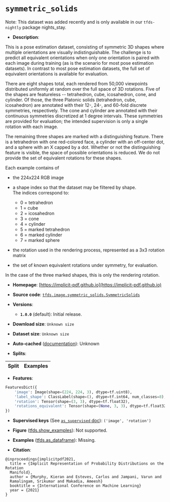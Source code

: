 <div itemscope itemtype="http://schema.org/Dataset">
  <div itemscope itemprop="includedInDataCatalog" itemtype="http://schema.org/DataCatalog">
    <meta itemprop="name" content="TensorFlow Datasets" />
  </div>
  <meta itemprop="name" content="symmetric_solids" />
  <meta itemprop="description" content="This is a pose estimation dataset, consisting of symmetric 3D shapes where &#10;multiple orientations are visually indistinguishable. &#10;The challenge is to predict all equivalent orientations when only one &#10;orientation is paired with each image during training (as is the scenario for &#10;most pose estimation datasets). In contrast to most pose estimation datasets, &#10;the full set of equivalent orientations is available for evaluation.&#10;&#10;There are eight shapes total, each rendered from 50,000 viewpoints distributed &#10;uniformly at random over the full space of 3D rotations.&#10;Five of the shapes are featureless -- tetrahedron, cube, icosahedron, cone, and &#10;cylinder.&#10;Of those, the three Platonic solids (tetrahedron, cube, icosahedron) are &#10;annotated with their 12-, 24-, and 60-fold discrete symmetries, respectively.&#10;The cone and cylinder are annotated with their continuous symmetries discretized&#10; at 1 degree intervals. These symmetries are provided for evaluation; the &#10; intended supervision is only a single rotation with each image.&#10;&#10;The remaining three shapes are marked with a distinguishing feature.&#10;There is a tetrahedron with one red-colored face, a cylinder with an off-center &#10;dot, and a sphere with an X capped by a dot. Whether or not the distinguishing &#10;feature is visible, the space of possible orientations is reduced.  We do not &#10;provide the set of equivalent rotations for these shapes.&#10;&#10;Each example contains of &#10;&#10;- the 224x224 RGB image&#10;- a shape index so that the dataset may be filtered by shape.  &#10;The indices correspond to: &#10;&#10;  - 0 = tetrahedron&#10;  - 1 = cube&#10;  - 2 = icosahedron&#10;  - 3 = cone&#10;  - 4 = cylinder&#10;  - 5 = marked tetrahedron&#10;  - 6 = marked cylinder&#10;  - 7 = marked sphere&#10;&#10;- the rotation used in the rendering process, represented as a 3x3 rotation matrix&#10;- the set of known equivalent rotations under symmetry, for evaluation.  &#10;&#10;In the case of the three marked shapes, this is only the rendering rotation.&#10;&#10;To use this dataset:&#10;&#10;```python&#10;import tensorflow_datasets as tfds&#10;&#10;ds = tfds.load(&#x27;symmetric_solids&#x27;, split=&#x27;train&#x27;)&#10;for ex in ds.take(4):&#10;  print(ex)&#10;```&#10;&#10;See [the guide](https://www.tensorflow.org/datasets/overview) for more&#10;informations on [tensorflow_datasets](https://www.tensorflow.org/datasets).&#10;&#10;" />
  <meta itemprop="url" content="https://www.tensorflow.org/datasets/catalog/symmetric_solids" />
  <meta itemprop="sameAs" content="https://implicit-pdf.github.io" />
  <meta itemprop="citation" content="@inproceedings{implicitpdf2021,&#10;  title = {Implicit Representation of Probability Distributions on the Rotation &#10;  Manifold},&#10;  author = {Murphy, Kieran and Esteves, Carlos and Jampani, Varun and &#10;  Ramalingam, Srikumar and Makadia, Ameesh}&#10;  booktitle = {International Conference on Machine Learning}&#10;  year = {2021}&#10;}" />
</div>

# `symmetric_solids`

Note: This dataset was added recently and is only available in our
`tfds-nightly` package
<span class="material-icons" title="Available only in the tfds-nightly package">nights_stay</span>.

*   **Description**:

This is a pose estimation dataset, consisting of symmetric 3D shapes where
multiple orientations are visually indistinguishable. The challenge is to
predict all equivalent orientations when only one orientation is paired with
each image during training (as is the scenario for most pose estimation
datasets). In contrast to most pose estimation datasets, the full set of
equivalent orientations is available for evaluation.

There are eight shapes total, each rendered from 50,000 viewpoints distributed
uniformly at random over the full space of 3D rotations. Five of the shapes are
featureless -- tetrahedron, cube, icosahedron, cone, and cylinder. Of those, the
three Platonic solids (tetrahedron, cube, icosahedron) are annotated with their
12-, 24-, and 60-fold discrete symmetries, respectively. The cone and cylinder
are annotated with their continuous symmetries discretized at 1 degree
intervals. These symmetries are provided for evaluation; the intended
supervision is only a single rotation with each image.

The remaining three shapes are marked with a distinguishing feature. There is a
tetrahedron with one red-colored face, a cylinder with an off-center dot, and a
sphere with an X capped by a dot. Whether or not the distinguishing feature is
visible, the space of possible orientations is reduced. We do not provide the
set of equivalent rotations for these shapes.

Each example contains of

-   the 224x224 RGB image
-   a shape index so that the dataset may be filtered by shape. \
    The indices correspond to:

    -   0 = tetrahedron
    -   1 = cube
    -   2 = icosahedron
    -   3 = cone
    -   4 = cylinder
    -   5 = marked tetrahedron
    -   6 = marked cylinder
    -   7 = marked sphere

-   the rotation used in the rendering process, represented as a 3x3 rotation
    matrix

-   the set of known equivalent rotations under symmetry, for evaluation.

In the case of the three marked shapes, this is only the rendering rotation.

*   **Homepage**:
    [https://implicit-pdf.github.io](https://implicit-pdf.github.io)

*   **Source code**:
    [`tfds.image.symmetric_solids.SymmetricSolids`](https://github.com/tensorflow/datasets/tree/master/tensorflow_datasets/image/symmetric_solids/symmetric_solids.py)

*   **Versions**:

    *   **`1.0.0`** (default): Initial release.

*   **Download size**: `Unknown size`

*   **Dataset size**: `Unknown size`

*   **Auto-cached**
    ([documentation](https://www.tensorflow.org/datasets/performances#auto-caching)):
    Unknown

*   **Splits**:

Split | Examples
:---- | -------:

*   **Features**:

```python
FeaturesDict({
    'image': Image(shape=(224, 224, 3), dtype=tf.uint8),
    'label_shape': ClassLabel(shape=(), dtype=tf.int64, num_classes=8),
    'rotation': Tensor(shape=(3, 3), dtype=tf.float32),
    'rotations_equivalent': Tensor(shape=(None, 3, 3), dtype=tf.float32),
})
```

*   **Supervised keys** (See
    [`as_supervised` doc](https://www.tensorflow.org/datasets/api_docs/python/tfds/load#args)):
    `('image', 'rotation')`

*   **Figure**
    ([tfds.show_examples](https://www.tensorflow.org/datasets/api_docs/python/tfds/visualization/show_examples)):
    Not supported.

*   **Examples**
    ([tfds.as_dataframe](https://www.tensorflow.org/datasets/api_docs/python/tfds/as_dataframe)):
    Missing.

*   **Citation**:

```
@inproceedings{implicitpdf2021,
  title = {Implicit Representation of Probability Distributions on the Rotation
  Manifold},
  author = {Murphy, Kieran and Esteves, Carlos and Jampani, Varun and
  Ramalingam, Srikumar and Makadia, Ameesh}
  booktitle = {International Conference on Machine Learning}
  year = {2021}
}
```
